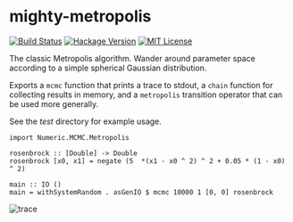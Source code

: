# mighty-metropolis

[![Build Status](https://secure.travis-ci.org/jtobin/mighty-metropolis.png)](http://travis-ci.org/jtobin/mighty-metropolis)
[![Hackage Version](https://img.shields.io/hackage/v/mighty-metropolis.svg)](http://hackage.haskell.org/package/mighty-metropolis)
[![MIT License](https://img.shields.io/badge/license-MIT-blue.svg)](https://github.com/jtobin/mighty-metropolis/blob/master/LICENSE)

The classic Metropolis algorithm.  Wander around parameter space according to a
simple spherical Gaussian distribution.

Exports a `mcmc` function that prints a trace to stdout, a `chain` function for
collecting results in memory, and a `metropolis` transition operator that can
be used more generally.

See the *test* directory for example usage.

    import Numeric.MCMC.Metropolis

    rosenbrock :: [Double] -> Double
    rosenbrock [x0, x1] = negate (5  *(x1 - x0 ^ 2) ^ 2 + 0.05 * (1 - x0) ^ 2)

    main :: IO ()
    main = withSystemRandom . asGenIO $ mcmc 10000 1 [0, 0] rosenbrock

![trace](https://dl.dropboxusercontent.com/spa/u0s6617yxinm2ca/osecfv_w.png)

